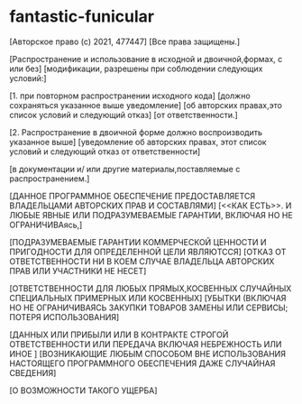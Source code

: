 # fantastic-funicular
[Авторское право  (c) 2021, 477447]
[Все права защищены.]

[Распространение и  использование в исходной и двоичной,формах, с или без]
[модификации, разрешены при соблюдении следующих условий:]

[1. при повторном распространении исходного кода]
[должно сохраняться указанное выше уведомление]
[об авторских правах,это список условий и следующий отказ]
[от ответственности.]

[2. Распространение в двоичной форме должно воспроизводить указанное выше]
[уведомление об авторских правах, этот список условий и следующий отказ от ответственности]

[в документации и/ или другие материалы,поставляемые с распространением.]

[ДАННОЕ ПРОГРАММНОЕ ОБЕСПЕЧЕНИЕ ПРЕДОСТАВЛЯЕТСЯ ВЛАДЕЛЬЦАМИ АВТОРСКИХ ПРАВ И СОСТАВЛЯМИ]
[<<КАК ЕСТЬ>>. И ЛЮБЫЕ ЯВНЫЕ ИЛИ ПОДРАЗУМЕВАЕМЫЕ ГАРАНТИИ, ВКЛЮЧАЯ НО НЕ ОГРАНИЧИВАясь,]

[ПОДРАЗУМЕВАЕМЫЕ ГАРАНТИИ КОММЕРЧЕСКОЙ ЦЕННОСТИ И ПРИГОДНОСТИ ДЛЯ ОПРЕДЕЛЕННОЙ ЦЕЛИ ЯВЛЯЮТССЯ]
[ОТКАЗ ОТ ОТВЕТСТВЕННОСТИ НИ В КОЕМ СЛУЧАЕ ВЛАДЕЛЬЦА АВТОРСКИХ ПРАВ ИЛИ УЧАСТНИКИ НЕ НЕСЕТ]

[ОТВЕТСТВЕННОСТИ ДЛЯ ЛЮБЫХ ПРЯМЫХ,КОСВЕННЫХ СЛУЧАЙНЫХ СПЕЦИАЛЬНЫХ ПРИМЕРНЫХ ИЛИ КОСВЕННЫХ]
[УБЫТКИ (ВКЛЮЧАЯ НО НЕ ОГРАНИЧИВАЯСЬ ЗАКУПКИ ТОВАРОВ ЗАМЕНЫ ИЛИ СЕРВИСЫ; ПОТЕРЯ ИСПОЛЬЗОВАНИЯ]

[ДАННЫХ ИЛИ ПРИБЫЛИ ИЛИ В КОНТРАКТЕ СТРОГОЙ ОТВЕТСТВЕННОСТИ ИЛИ ПЕРЕДАЧА ВКЛЮЧАЯ НЕБРЕЖНОСТЬ ИЛИ ИНОЕ ]
[ВОЗНИКАЮЩИЕ ЛЮБЫМ СПОСОБОМ ВНЕ ИСПОЛЬЗОВАНИЯ НАСТОЯЩЕГО ПРОГРАММНОГО ОБЕСПЕЧЕНИЯ ДАЖЕ СЛУЧАЙНАЯ СВЕДЕНИЯ]

[О ВОЗМОЖНОСТИ ТАКОГО УЩЕРБА]
